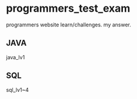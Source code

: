 # programmers_test_exam
programmers website learn/challenges. my answer.

## JAVA
java_lv1
 
## SQL
sql_lv1~4
 
